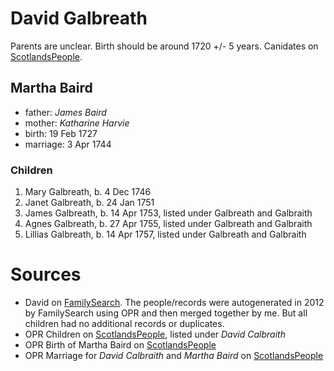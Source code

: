 # David Galbreath

Parents are unclear. Birth should be around 1720 +/- 5 years.  Canidates on [ScotlandsPeople](https://www.scotlandspeople.gov.uk/record-results?search_type=people&event=%28B%20OR%20C%20OR%20S%29&record_type%5B0%5D=opr_births&church_type=Old%20Parish%20Registers&dl_cat=church&dl_rec=church-births-baptisms&surname=galbr&surname_so=starts&forename=david&forename_so=starts&sex=M&from_year=1715&to_year=1730&parent_names_so=starts&parent_name_two_so=fuzzy&county=ARGYLL&record=Church%20of%20Scotland%20%28old%20parish%20registers%29%20Roman%20Catholic%20Church%20Other%20churches).


## Martha Baird

- father: *James Baird*
- mother: *Katharine Harvie*
- birth: 19 Feb 1727
- marriage: 3 Apr 1744

### Children

1. Mary Galbreath, b. 4 Dec 1746
2. Janet Galbreath, b. 24 Jan 1751
3. James Galbreath, b. 14 Apr 1753, listed under Galbreath and Galbraith
4. Agnes Galbreath, b. 27 Apr 1755, listed under Galbreath and Galbraith
5. Lillias Galbreath, b. 14 Apr 1757, listed under Galbreath and Galbraith

# Sources

- David on [FamilySearch](https://www.familysearch.org/tree/person/details/KC4Z-X5T).  The people/records were autogenerated in 2012 by FamilySearch using OPR and then merged together by me.  But all children had no additional records or duplicates.
- OPR Children on [ScotlandsPeople](https://www.scotlandspeople.gov.uk/record-results?search_type=people&event=%28B%20OR%20C%20OR%20S%29&record_type%5B0%5D=opr_births&church_type=Old%20Parish%20Registers&dl_cat=church&dl_rec=church-births-baptisms&surname=galbr&surname_so=starts&forename_so=starts&from_year=1700&to_year=1800&parent_names=galbr&parent_names_so=starts&parent_name_two=baird&parent_name_two_so=exact&record=Church%20of%20Scotland%20%28old%20parish%20registers%29%20Roman%20Catholic%20Church%20Other%20churches&sort=asc&order=Date&field=year), listed under *David Calbraith*
- OPR Birth of Martha Baird on [ScotlandsPeople](https://www.scotlandspeople.gov.uk/record-results?search_type=people&event=%28B%20OR%20C%20OR%20S%29&record_type%5B0%5D=opr_births&church_type=Old%20Parish%20Registers&dl_cat=church&dl_rec=church-births-baptisms&surname=baird&surname_so=starts&forename=martha&forename_so=starts&sex=F&from_year=1700&to_year=1730&parent_names_so=starts&parent_name_two_so=fuzzy&county=ARGYLL&record=Church%20of%20Scotland%20%28old%20parish%20registers%29%20Roman%20Catholic%20Church%20Other%20churches)
- OPR Marriage for *David Calbraith* and *Martha Baird* on [ScotlandsPeople](https://www.scotlandspeople.gov.uk/record-results?search_type=people&event=M&record_type%5B0%5D=opr_marriages&church_type=Old%20Parish%20Registers&dl_cat=church&dl_rec=church-banns-marriages&surname=baird&surname_so=starts&forename=martha&forename_so=starts&spouse_name_so=exact&from_year=1745&to_year=1745&record=Church%20of%20Scotland%20%28old%20parish%20registers%29%20Roman%20Catholic%20Church%20Other%20churches)

